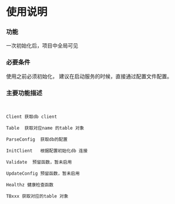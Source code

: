 # 使用说明

### 功能

一次初始化后，项目中全局可见

### 必要条件

使用之前必须初始化， 建议在启动服务的时候，直接通过配置文件配置。 

### 主要功能描述

```


Client 获取db client 

Table  获取对应name 的table 对象
 
ParseConfig  获取db的配置

InitClient   根据配置初始化db 连接
 
Validate  预留函数，暂未启用

UpdateConfig 预留函数，暂未启用

Healthz 健康检查函数

TBxxx 获取对应的table 对象
 
```